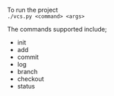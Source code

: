 To run the project <br />
`./vcs.py <command> <args>` <br/>

The commands supported include;
- init
- add
- commit
- log
- branch
- checkout
- status